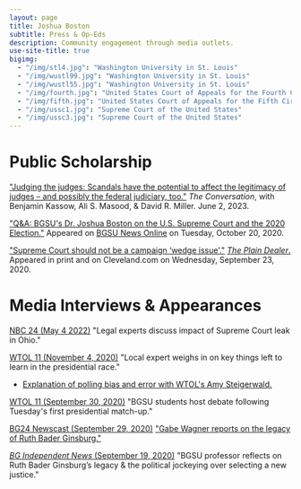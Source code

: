 ```yaml
---
layout: page
title: Joshua Boston
subtitle: Press & Op-Eds
description: Community engagement through media outlets.
use-site-title: true
bigimg:
  - "/img/stl4.jpg": "Washington University in St. Louis"
  - "/img/wustl99.jpg": "Washington University in St. Louis"
  - "/img/wustl55.jpg": "Washington University in St. Louis"
  - "/img/fourth.jpg": "United States Court of Appeals for the Fourth Circuit"
  - "/img/fifth.jpg": "United States Court of Appeals for the Fifth Circuit"
  - "/img/ussc1.jpg": "Supreme Court of the United States"
  - "/img/ussc3.jpg": "Supreme Court of the United States"
---
```


# Public Scholarship

<a href="https://theconversation.com/judging-the-judges-scandals-have-the-potential-to-affect-the-legitimacy-of-judges-and-possibly-the-federal-judiciary-too-205817" target="_blank">"Judging the judges: Scandals have the potential to affect the legitimacy of judges – and possibly the federal judiciary, too."</a> <i>The  Conversation</i>, with Benjamin Kassow, Ali S. Masood, \& David R. Miller. June 2, 2023. 


<a href="https://www.bgsu.edu/news/2020/10/joshua-boston-on-us-supreme-court-and-2020-election.html" target="_blank">"Q&A: BGSU's Dr. Joshua Boston on the U.S. Supreme Court and the 2020 Election."</a> Appeared on <a href="https://www.bgsu.edu/news.html" targer="_blank">BGSU News Online</a> on Tuesday, October 20, 2020.

<a href="https://www.cleveland.com/opinion/2020/09/supreme-court-should-not-be-a-campaign-wedge-issue-joshua-boston.html" target="_blank">"Supreme Court should not be a campaign ‘wedge issue'."</a> <a href="https://muckrack.com/blog/2019/10/24/the-top-25-us-daily-newspapers-of-fall-2019" targer="_blank"><i>The Plain Dealer</i>.</a> Appeared in print and on Cleveland.com on Wednesday, September 23, 2020.

# Media Interviews & Appearances

<a href="https://nbc24.com/news/local/legal-experts-discuss-impact-of-supreme-court-leak-in-ohio" target="_blank">NBC 24 (May 4 2022)</a> "Legal experts discuss impact of Supreme Court leak in Ohio."

<a href="https://www.wtol.com/article/news/local-experts-weigh-in-on-key-things-left-to-learn-in-the-presidential-race/512-1db6f351-3e03-4a96-9bcb-83f6971b9efd" target="_blank">WTOL 11 (November 4, 2020)</a> "Local expert weighs in on key things left to learn in the presidential race."
<ul>
<li> <a href="https://twitter.com/AmySteigerwald/status/1324062164429139968?s=20" target="_blank">Explanation of polling bias and error with WTOL's Amy Steigerwald.</a> </li>
</ul>

<a href="https://www.wtol.com/article/news/bgsu-students-host-debate-in-response-to-first-presidential-debate/512-745236ca-1424-4371-b2e1-cd8a408ea890" target="_blank">WTOL 11 (September 30, 2020)</a> "BGSU students host debate following Tuesday's first presidential match-up."


<a href="https://www.youtube.com/watch?v=4DQHqDH6PSE" target="_blank">BG24 Newscast (September 29, 2020)</a> <a href="https://www.bgfalconmedia.com/bg24/bg24-newscast-9-29-2020/video_d12c009a-02cd-11eb-b074-c761dc48f637.html">"Gabe Wagner reports on the legacy of Ruth Bader Ginsburg."</a>

<a href="https://bgindependentmedia.org/bgsu-professor-reflects-on-ruth-bader-ginsburgs-legacy-the-political-jockeying-over-selecting-a-new-justice" target="_blank"><i>BG Independent News</i> (September 19, 2020)</a> "BGSU professor reflects on Ruth Bader Ginsburg’s legacy & the political jockeying over selecting a new justice."






